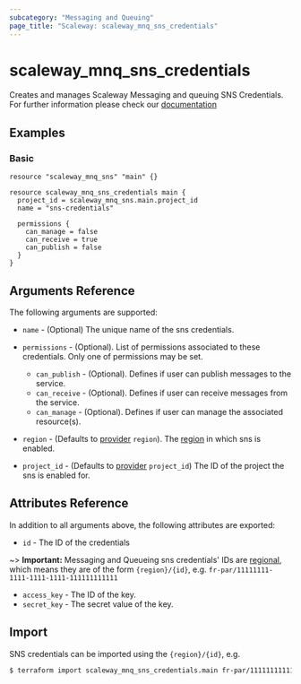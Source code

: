 ```yaml
---
subcategory: "Messaging and Queuing"
page_title: "Scaleway: scaleway_mnq_sns_credentials"
---
```


# scaleway_mnq_sns_credentials

Creates and manages Scaleway Messaging and queuing SNS Credentials.
For further information please check
our [documentation](https://www.scaleway.com/en/docs/serverless/messaging/reference-content/sns-overview/)

## Examples

### Basic

```hcl
resource "scaleway_mnq_sns" "main" {}

resource scaleway_mnq_sns_credentials main {
  project_id = scaleway_mnq_sns.main.project_id
  name = "sns-credentials"

  permissions {
    can_manage = false
    can_receive = true
    can_publish = false
  }
}
```

## Arguments Reference

The following arguments are supported:

- `name` - (Optional) The unique name of the sns credentials.

- `permissions` - (Optional). List of permissions associated to these credentials. Only one of permissions may be set.
    - `can_publish` - (Optional). Defines if user can publish messages to the service.
    - `can_receive` - (Optional). Defines if user can receive messages from the service.
    - `can_manage` - (Optional). Defines if user can manage the associated resource(s).


- `region` - (Defaults to [provider](../index.md#region) `region`). The [region](../guides/regions_and_zones.md#regions) in which sns is enabled.

- `project_id` - (Defaults to [provider](../index.md#project_id) `project_id`) The ID of the project the sns is enabled for.


## Attributes Reference

In addition to all arguments above, the following attributes are exported:

- `id` - The ID of the credentials

~> **Important:** Messaging and Queueing sns credentials' IDs are [regional](../guides/regions_and_zones.md#resource-ids), which means they are of the form `{region}/{id}`, e.g. `fr-par/11111111-1111-1111-1111-111111111111`

- `access_key` - The ID of the key.
- `secret_key` - The secret value of the key.

## Import

SNS credentials can be imported using the `{region}/{id}`, e.g.

```bash
$ terraform import scaleway_mnq_sns_credentials.main fr-par/11111111111111111111111111111111
```
